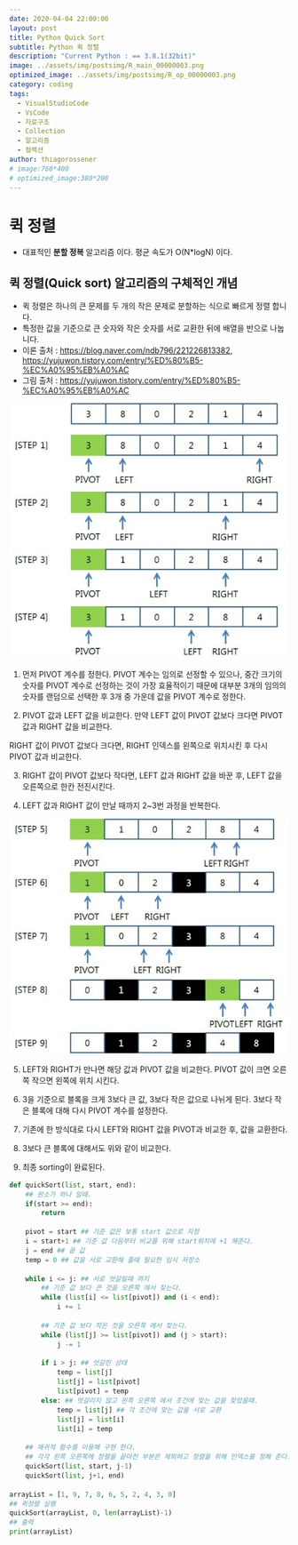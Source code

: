 ```yaml
---
date: 2020-04-04 22:00:00
layout: post
title: Python Quick Sort
subtitle: Python 퀵 정렬
description: "Current Python : == 3.8.1(32bit)"
image: ../assets/img/postsimg/R_main_00000003.png
optimized_image: ../assets/img/postsimg/R_op_00000003.png
category: coding
tags:
  - VisualStudioCode
  - VsCode
  - 자료구조
  - Collection
  - 알고리즘
  - 컬렉션
author: thiagorossener
# image:760*400
# optimized_image:380*200
---
```


# 퀵 정렬
- 대표적인 **분할 정복** 알고리즘 이다. 평균 속도가 O(N*logN) 이다.

## 퀵 정렬(Quick sort) 알고리즘의 구체적인 개념
- 퀵 정렬은 하나의 큰 문제를 두 개의 작은 문제로 분할하는 식으로 빠르게 정렬 합니다.
- 특정한 값을 기준으로 큰 숫자와 작은 숫자를 서로 교환한 뒤에 배열을 반으로 나눕니다.
- 이론 출처 : https://blog.naver.com/ndb796/221226813382, https://yujuwon.tistory.com/entry/%ED%80%B5-%EC%A0%95%EB%A0%AC
- 그림 출처 : https://yujuwon.tistory.com/entry/%ED%80%B5-%EC%A0%95%EB%A0%AC

![퀵정렬01](../assets/sources/quickSort01.jfif "quickSort")

1. 먼저 PIVOT 계수를 정한다. PIVOT 계수는 임의로 선정할 수 있으나, 중간 크기의 숫자를 PIVOT 계수로 선정하는 것이 가장 효율적이기 때문에 대부분 3개의 임의의 숫자를 랜덤으로 선택한 후 3개 중 가운데 값을 PIVOT 계수로 정한다.

2. PIVOT 값과 LEFT 값을 비교한다. 만약 LEFT 값이 PIVOT 값보다 크다면 PIVOT 값과 RIGHT 값을 비교한다.

RIGHT 값이 PIVOT 값보다 크다면, RIGHT 인덱스를 왼쪽으로 위치시킨 후 다시 PIVOT 값과 비교한다.

3. RIGHT 값이 PIVOT 값보다 작다면, LEFT 값과 RIGHT 값을 바꾼 후, LEFT 값을 오른쪽으로 한칸 전진시킨다.

4. LEFT 값과 RIGHT 값이 만날 때까지 2~3번 과정을 반복한다.

![퀵정렬02](../assets/sources/quickSort02.jfif "quickSort")

5. LEFT와 RIGHT가 만나면 해당 값과 PIVOT 값을 비교한다. PIVOT 값이 크면 오른 쪽 작으면 왼쪽에 위치 시킨다.

6. 3을 기준으로 블록을 크게 3보다 큰 값, 3보다 작은 값으로 나뉘게 된다. 3보다 작은 블록에 대해 다시 PIVOT 계수를 설정한다.

7. 기존에 한 방식대로 다시 LEFT와 RIGHT 값을 PIVOT과 비교한 후, 값을 교환한다.

8. 3보다 큰 블록에 대해서도 위와 같이 비교한다.

9. 최종 sorting이 완료된다.

```python
def quickSort(list, start, end):
    ## 원소가 하나 일때.
    if(start >= end):
        return

    pivot = start ## 기준 값은 보통 start 값으로 지정
    i = start+1 ## 기준 값 다음부터 비교를 위해 start위치에 +1 해준다.
    j = end ## 끝 값
    temp = 0 ## 값을 서로 교환해 줄때 필요한 임시 저장소

    while i <= j: ## 서로 엇갈릴때 까지
        ## 기준 값 보다 큰 것을 오른쪽 에서 찾는다.
        while (list[i] <= list[pivot]) and (i < end):
            i += 1

        ## 기준 값 보다 작은 것을 오른쪽 에서 찾는다.
        while (list[j] >= list[pivot]) and (j > start):
            j -= 1

        if i > j: ## 엇갈린 상태
            temp = list[j]
            list[j] = list[pivot]
            list[pivot] = temp
        else: ## 엇갈리지 않고 왼쪽 오른쪽 에서 조건에 맞는 값을 찾았을때.
            temp = list[j] ## 각 조건에 맞는 값을 서로 교환
            list[j] = list[i]
            list[i] = temp

    ## 재귀적 함수를 이용해 구현 한다.
    ## 각각 왼쪽 오른쪽에 정렬을 끝마친 부분은 제외하고 정렬을 위해 인덱스를 정해 준다.
    quickSort(list, start, j-1)
    quickSort(list, j+1, end)

arrayList = [1, 9, 7, 8, 6, 5, 2, 4, 3, 0]
## 퀵정렬 실행
quickSort(arrayList, 0, len(arrayList)-1)
## 출력
print(arrayList)
```